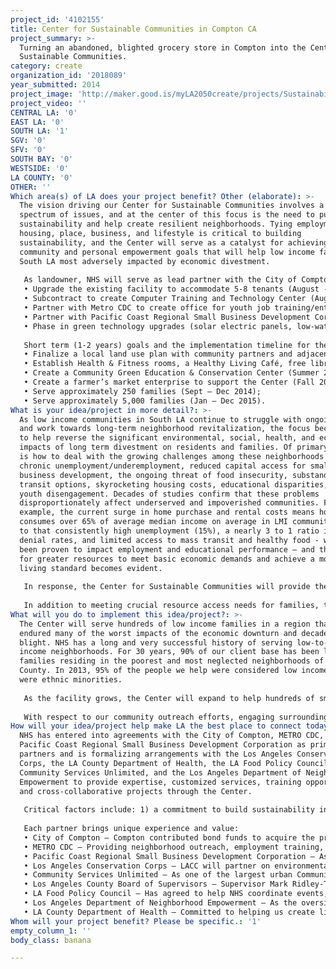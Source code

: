 ```yaml
---
project_id: '4102155'
title: Center for Sustainable Communities in Compton CA
project_summary: >-
  Turning an abandoned, blighted grocery store in Compton into the Center for
  Sustainable Communities.
category: create
organization_id: '2018089'
year_submitted: 2014
project_image: 'http://maker.good.is/myLA2050create/projects/SustainabilityCenter.html'
project_video: ''
CENTRAL LA: '0'
EAST LA: '0'
SOUTH LA: '1'
SGV: '0'
SFV: '0'
SOUTH BAY: '0'
WESTSIDE: '0'
LA COUNTY: '0'
OTHER: ''
Which area(s) of LA does your project benefit? Other (elaborate): >-
  The vision driving our Center for Sustainable Communities involves a broad
  spectrum of issues, and at the center of this focus is the need to pursue
  sustainability and help create resilient neighborhoods. Tying employment,
  housing, place, business, and lifestyle is critical to building
  sustainability, and the Center will serve as a catalyst for achieving broader
  community and personal empowerment goals that will help low income families in
  South LA most adversely impacted by economic divestment.
    
   As landowner, NHS will serve as lead partner with the City of Compton, METRO CDC, and the Pacific Coast Regional Small Business Development Corporation. NHS acquired the 28,283 sq ft building and surrounding parcel in early March 2014 and we have entered the site planning and renovation phase of the project. One of our main priorities is to repurpose the facility and provide highly needed economic development, healthy living, and job training services for the Compton community. NHS plans to house 5-8 initial non-profit groups by fall 2014 with full tenancy by the end of 2014 if possible. As a part of that plan, our one year goals and implementation timelines include:
   • Upgrade the existing facility to accommodate 5-8 tenants (August - Dec 2014);
   • Subcontract to create Computer Training and Technology Center (August - Oct 2014);
   • Partner with Metro CDC to create office for youth job training/entrepreneurship programs (August - Sept 2014);
   • Partner with Pacific Coast Regional Small Business Development Corporation (PCR) to establish on-site Business Incubator Program (Sept – Nov 2014);
   • Phase in green technology upgrades (solar electric panels, low-water fixtures, solar hot water) and community garden plots as a part of the structural retrofits and property rehab (Sept 2014 – March 2015).
   
   Short term (1-2 years) goals and the implementation timeline for the CSC include:
   • Finalize a local land use plan with community partners and adjacent land owners (Fall 2014);
   • Establish Health & Fitness rooms, a Healthy Living Café, free library, child play area, and permanent organic gardens (Summer 2015).
   • Create a Community Green Education & Conservation Center (Summer 2015);
   • Create a farmer’s market enterprise to support the Center (Fall 2015);
   • Serve approximately 250 families (Sept – Dec 2014);
   • Serve approximately 5,000 families (Jan – Dec 2015).
What is your idea/project in more detail?: >-
  As low income communities in South LA continue to struggle with ongoing blight
  and work towards long-term neighborhood revitalization, the focus becomes how
  to help reverse the significant environmental, social, health, and economic
  impacts of long term divestment on residents and families. Of primary concern
  is how to deal with the growing challenges among these neighborhoods regarding
  chronic unemployment/underemployment, reduced capital access for small
  business development, the ongoing threat of food insecurity, substandard
  transit options, skyrocketing housing costs, educational disparities, and
  youth disengagement. Decades of studies confirm that these problems
  disproportionately affect underserved and impoverished communities. For
  example, the current surge in home purchase and rental costs means housing now
  consumes over 65% of average median income on average in LMI communities. Add
  to that consistently high unemployment (15%), a nearly 3 to 1 ratio in loan
  denial rates, and limited access to mass transit and healthy food - which has
  been proven to impact employment and educational performance – and the need
  for greater resources to meet basic economic demands and achieve a moderate
  living standard becomes evident.
   
   In response, the Center for Sustainable Communities will provide the people of Compton in South LA a facility that will serve as a hub to build a solid foundation for creating neighborhood sustainability over the next decades. Specific impacts include 1) Improving the job readiness and overall skills base of local workforce; 2) Providing healthy living services and resources to residents; 3) Reaching and training residents in IT and tech skills; 4) Increasing lending access and originating loans for small business owners; 5) Engaging youth (ages 5-24) in on-site green education and mentoring programs; 6) Assisting families through our CSC Homeownership Center; 7) Establishing community garden projects in surrounding neighborhoods; 8) Establishing home garden projects with youth workers. 
   
   In addition to meeting crucial resource access needs for families, the Center will allow its partners to share sustainability concepts that drive planning approaches in other impacted communities throughout South Los Angeles and LA County.
What will you do to implement this idea/project?: >-
  The Center will serve hundreds of low income families in a region that has
  endured many of the worst impacts of the economic downturn and decades of
  blight. NHS has a long and very successful history of serving low-to-moderate
  income neighborhoods. For 30 years, 90% of our client base has been low income
  families residing in the poorest and most neglected neighborhoods of LA
  County. In 2013, 95% of the people we help were considered low income and 84%
  were ethnic minorities. 
   
   As the facility grows, the Center will expand to help hundreds of small business owners, neighborhood non-profit groups, and homeowners through on-site services and regional partnerships with community service groups, community development agencies, green organizations, health providers, technology professionals, schools, and municipalities. At least 50% of our tenants will be service-driven. By 2015 we expect to partner with the adjacent Los Angeles Conservation Corps Campus to magnify our regional impact, collaborate to attract a wide range of volunteers for our municipal water and green projects, and reach out to the educational community as the Compton Creek Project evolves.
   
   With respect to our community outreach efforts, engaging surrounding neighborhoods in the early stages of the planning process has already yielded an overwhelmingly positive response by critical stakeholders and the community toward the development of the Center. As a part of our initial outreach plan, NHS is hosting a series of summer BBQs with its new neighbors to meet, assess community needs, and clarify the focus for the project from the community perspective. The project and landscape architects are deeply involved with this process so that they can adapt community strategies into the program and facility design more effectively. The more this vision evolves, the more we see that establishing the Center will serve and help the people and the City of Compton while also creating sustainable jobs for residents.
How will your idea/project help make LA the best place to connect today? In LA2050?: >-
  NHS has entered into agreements with the City of Compton, METRO CDC, and the
  Pacific Coast Regional Small Business Development Corporation as primary
  partners and is formalizing arrangements with the Los Angeles Conservation
  Corps, the LA County Department of Health, the LA Food Policy Council,
  Community Services Unlimited, and the Los Angeles Department of Neighborhood
  Empowerment to provide expertise, customized services, training opportunities,
  and cross-collaborative projects through the Center. 
   
   Critical factors include: 1) a commitment to build sustainability in Compton/South LA, 2) eliminating “silo organizing” on common regional issues, and 3) applying skills gained from managing eight years of neighborhood revitalization consortia during the economic crisis to assist in better serving low income communities. 
   
   Each partner brings unique experience and value:
   • City of Compton – Compton contributed bond funds to acquire the property and will facilitate project approvals, general public outreach, and program advocacy. 
   • METRO CDC – Providing neighborhood outreach, employment training, community engagement, and referral services for youth and young adults. 
   • Pacific Coast Regional Small Business Development Corporation – As a tenant, PCR offers financial, educational and consulting services to small business owners and start-ups. 
   • Los Angeles Conservation Corps – LACC will partner on environmental and urban reclamation projects in the Compton Creek watershed and surrounding area and will provide training, education, and mentoring for youth.
   • Community Services Unlimited – As one of the largest urban Community Supported Agriculture food distributors in South LA, CSU will offer urban gardening, green business resources, and cross training expertise. 
   • Los Angeles County Board of Supervisors – Supervisor Mark Ridley-Thomas’ office provides project level funding opportunities and overall support for the Center. 
   • LA Food Policy Council – Has agreed to help NHS coordinate events, outreach, and advocacy through the Center in addition to serving as a partner in creating community gardens. 
   • Los Angeles Department of Neighborhood Empowerment – As the oversight agency of neighborhood councils, LADNE will provide extensive outreach, special project coordination, and a grassroots connection to regional community groups. 
   • LA County Department of Health – Committed to helping us create living projects and support our clinic plan.
Whom will your project benefit? Please be specific.: '1'
empty_column_1: ''
body_class: banana

---
```

